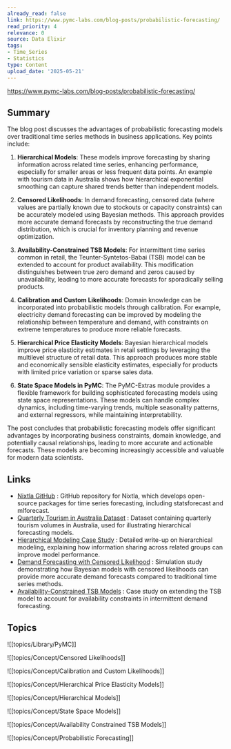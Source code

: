 ```yaml
---
already_read: false
link: https://www.pymc-labs.com/blog-posts/probabilistic-forecasting/
read_priority: 4
relevance: 0
source: Data Elixir
tags:
- Time_Series
- Statistics
type: Content
upload_date: '2025-05-21'
---
```


https://www.pymc-labs.com/blog-posts/probabilistic-forecasting/
## Summary

The blog post discusses the advantages of probabilistic forecasting models over traditional time series methods in business applications. Key points include:

1. **Hierarchical Models**: These models improve forecasting by sharing information across related time series, enhancing performance, especially for smaller areas or less frequent data points. An example with tourism data in Australia shows how hierarchical exponential smoothing can capture shared trends better than independent models.

2. **Censored Likelihoods**: In demand forecasting, censored data (where values are partially known due to stockouts or capacity constraints) can be accurately modeled using Bayesian methods. This approach provides more accurate demand forecasts by reconstructing the true demand distribution, which is crucial for inventory planning and revenue optimization.

3. **Availability-Constrained TSB Models**: For intermittent time series common in retail, the Teunter-Syntetos-Babai (TSB) model can be extended to account for product availability. This modification distinguishes between true zero demand and zeros caused by unavailability, leading to more accurate forecasts for sporadically selling products.

4. **Calibration and Custom Likelihoods**: Domain knowledge can be incorporated into probabilistic models through calibration. For example, electricity demand forecasting can be improved by modeling the relationship between temperature and demand, with constraints on extreme temperatures to produce more reliable forecasts.

5. **Hierarchical Price Elasticity Models**: Bayesian hierarchical models improve price elasticity estimates in retail settings by leveraging the multilevel structure of retail data. This approach produces more stable and economically sensible elasticity estimates, especially for products with limited price variation or sparse sales data.

6. **State Space Models in PyMC**: The PyMC-Extras module provides a flexible framework for building sophisticated forecasting models using state space representations. These models can handle complex dynamics, including time-varying trends, multiple seasonality patterns, and external regressors, while maintaining interpretability.

The post concludes that probabilistic forecasting models offer significant advantages by incorporating business constraints, domain knowledge, and potentially causal relationships, leading to more accurate and actionable forecasts. These models are becoming increasingly accessible and valuable for modern data scientists.
## Links

- [Nixtla GitHub](https://github.com/Nixtla) : GitHub repository for Nixtla, which develops open-source packages for time series forecasting, including statsforecast and mlforecast.
- [Quarterly Tourism in Australia Dataset](https://www.kaggle.com/datasets/luisblanche/quarterly-tourism-in-australia) : Dataset containing quarterly tourism volumes in Australia, used for illustrating hierarchical forecasting models.
- [Hierarchical Modeling Case Study](https://betanalpha.github.io/assets/case_studies/hierarchical_modeling.html) : Detailed write-up on hierarchical modeling, explaining how information sharing across related groups can improve model performance.
- [Demand Forecasting with Censored Likelihood](https://juanitorduz.github.io/demand/) : Simulation study demonstrating how Bayesian models with censored likelihoods can provide more accurate demand forecasts compared to traditional time series methods.
- [Availability-Constrained TSB Models](https://juanitorduz.github.io/availability_tsb/) : Case study on extending the TSB model to account for availability constraints in intermittent demand forecasting.

## Topics

![[topics/Library/PyMC]]

![[topics/Concept/Censored Likelihoods]]

![[topics/Concept/Calibration and Custom Likelihoods]]

![[topics/Concept/Hierarchical Price Elasticity Models]]

![[topics/Concept/Hierarchical Models]]

![[topics/Concept/State Space Models]]

![[topics/Concept/Availability Constrained TSB Models]]

![[topics/Concept/Probabilistic Forecasting]]